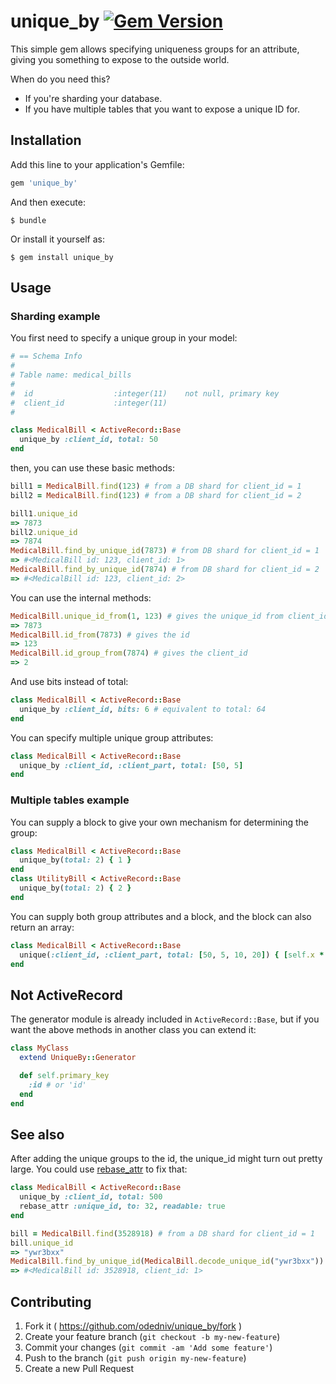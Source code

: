 # unique_by [![Gem Version](https://badge.fury.io/rb/unique_by.svg)](http://badge.fury.io/rb/unique_by)

This simple gem allows specifying uniqueness groups for an attribute, giving
you something to expose to the outside world.

When do you need this?

- If you're sharding your database.
- If you have multiple tables that you want to expose a unique ID for.

## Installation

Add this line to your application's Gemfile:

```ruby
gem 'unique_by'
```

And then execute:

    $ bundle

Or install it yourself as:

    $ gem install unique_by

## Usage

### Sharding example

You first need to specify a unique group in your model:

```ruby
# == Schema Info
#
# Table name: medical_bills
#
#  id                  :integer(11)    not null, primary key
#  client_id           :integer(11)
#

class MedicalBill < ActiveRecord::Base
  unique_by :client_id, total: 50
end
```

then, you can use these basic methods:

```ruby
bill1 = MedicalBill.find(123) # from a DB shard for client_id = 1
bill2 = MedicalBill.find(123) # from a DB shard for client_id = 2

bill1.unique_id
=> 7873
bill2.unique_id
=> 7874
MedicalBill.find_by_unique_id(7873) # from DB shard for client_id = 1
=> #<MedicalBill id: 123, client_id: 1>
MedicalBill.find_by_unique_id(7874) # from DB shard for client_id = 2
=> #<MedicalBill id: 123, client_id: 2>
```

You can use the internal methods:

```ruby
MedicalBill.unique_id_from(1, 123) # gives the unique_id from client_id, id
=> 7873
MedicalBill.id_from(7873) # gives the id
=> 123
MedicalBill.id_group_from(7874) # gives the client_id
=> 2
```

And use bits instead of total:

```ruby
class MedicalBill < ActiveRecord::Base
  unique_by :client_id, bits: 6 # equivalent to total: 64
end
```

You can specify multiple unique group attributes:

```ruby
class MedicalBill < ActiveRecord::Base
  unique_by :client_id, :client_part, total: [50, 5]
end
```

### Multiple tables example

You can supply a block to give your own mechanism for determining the
group:

```ruby
class MedicalBill < ActiveRecord::Base
  unique_by(total: 2) { 1 }
end
class UtilityBill < ActiveRecord::Base
  unique_by(total: 2) { 2 }
end
```

You can supply both group attributes and a block, and the block can also
return an array:

```ruby
class MedicalBill < ActiveRecord::Base
  unique(:client_id, :client_part, total: [50, 5, 10, 20]) { [self.x * self.y, self.z / 2] }
end
```

## Not ActiveRecord

The generator module is already included in `ActiveRecord::Base`, but if
you want the above methods in another class you can extend it:

```ruby
class MyClass
  extend UniqueBy::Generator

  def self.primary_key
    :id # or 'id'
  end
end
```

## See also

After adding the unique groups to the id, the unique_id might turn out pretty
large. You could use [rebase_attr](https://github.com/odedniv/rebase_attr) to
fix that:

```ruby
class MedicalBill < ActiveRecord::Base
  unique_by :client_id, total: 500
  rebase_attr :unique_id, to: 32, readable: true
end

bill = MedicalBill.find(3528918) # from a DB shard for client_id = 1
bill.unique_id
=> "ywr3bxx"
MedicalBill.find_by_unique_id(MedicalBill.decode_unique_id("ywr3bxx"))
=> #<MedicalBill id: 3528918, client_id: 1>
```

## Contributing

1. Fork it ( https://github.com/odedniv/unique_by/fork )
2. Create your feature branch (`git checkout -b my-new-feature`)
3. Commit your changes (`git commit -am 'Add some feature'`)
4. Push to the branch (`git push origin my-new-feature`)
5. Create a new Pull Request

